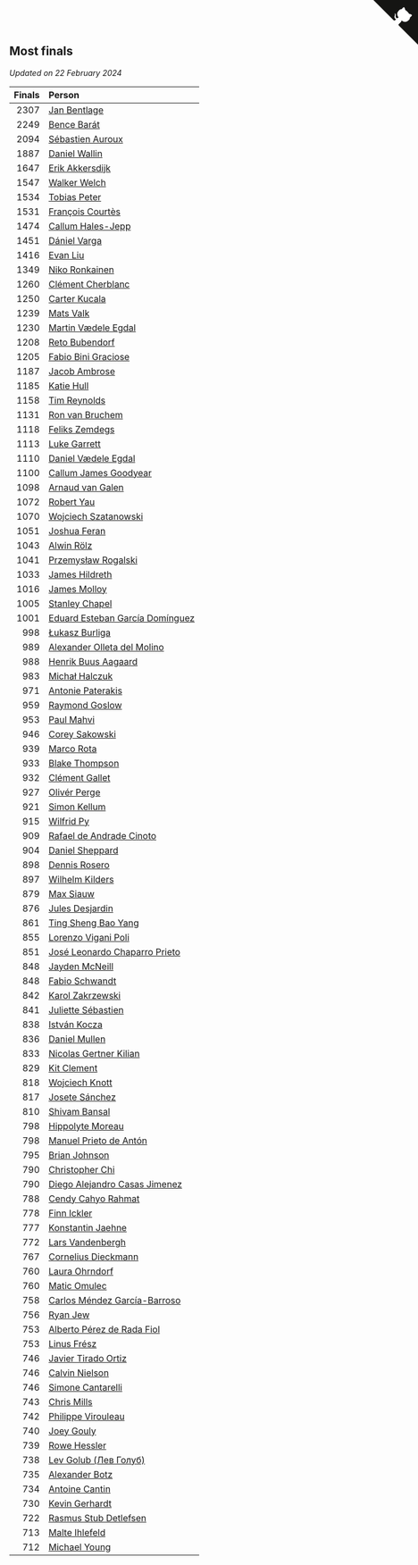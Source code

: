 ## Most finals

*Updated on 22 February 2024*

| Finals | Person |
| ---: | :--- |
| 2307 | [Jan Bentlage](https://www.worldcubeassociation.org/persons/2010BENT01) |
| 2249 | [Bence Barát](https://www.worldcubeassociation.org/persons/2008BARA01) |
| 2094 | [Sébastien Auroux](https://www.worldcubeassociation.org/persons/2008AURO01) |
| 1887 | [Daniel Wallin](https://www.worldcubeassociation.org/persons/2013WALL03) |
| 1647 | [Erik Akkersdijk](https://www.worldcubeassociation.org/persons/2005AKKE01) |
| 1547 | [Walker Welch](https://www.worldcubeassociation.org/persons/2011WELC01) |
| 1534 | [Tobias Peter](https://www.worldcubeassociation.org/persons/2014PETE03) |
| 1531 | [François Courtès](https://www.worldcubeassociation.org/persons/2008COUR01) |
| 1474 | [Callum Hales-Jepp](https://www.worldcubeassociation.org/persons/2012HALE01) |
| 1451 | [Dániel Varga](https://www.worldcubeassociation.org/persons/2008VARG01) |
| 1416 | [Evan Liu](https://www.worldcubeassociation.org/persons/2009LIUE01) |
| 1349 | [Niko Ronkainen](https://www.worldcubeassociation.org/persons/2010RONK01) |
| 1260 | [Clément Cherblanc](https://www.worldcubeassociation.org/persons/2014CHER05) |
| 1250 | [Carter Kucala](https://www.worldcubeassociation.org/persons/2015KUCA01) |
| 1239 | [Mats Valk](https://www.worldcubeassociation.org/persons/2007VALK01) |
| 1230 | [Martin Vædele Egdal](https://www.worldcubeassociation.org/persons/2013EGDA02) |
| 1208 | [Reto Bubendorf](https://www.worldcubeassociation.org/persons/2012BUBE01) |
| 1205 | [Fabio Bini Graciose](https://www.worldcubeassociation.org/persons/2010GRAC02) |
| 1187 | [Jacob Ambrose](https://www.worldcubeassociation.org/persons/2010AMBR01) |
| 1185 | [Katie Hull](https://www.worldcubeassociation.org/persons/2010HULL01) |
| 1158 | [Tim Reynolds](https://www.worldcubeassociation.org/persons/2005REYN01) |
| 1131 | [Ron van Bruchem](https://www.worldcubeassociation.org/persons/2003BRUC01) |
| 1118 | [Feliks Zemdegs](https://www.worldcubeassociation.org/persons/2009ZEMD01) |
| 1113 | [Luke Garrett](https://www.worldcubeassociation.org/persons/2017GARR05) |
| 1110 | [Daniel Vædele Egdal](https://www.worldcubeassociation.org/persons/2013EGDA01) |
| 1100 | [Callum James Goodyear](https://www.worldcubeassociation.org/persons/2012GOOD02) |
| 1098 | [Arnaud van Galen](https://www.worldcubeassociation.org/persons/2006GALE01) |
| 1072 | [Robert Yau](https://www.worldcubeassociation.org/persons/2009YAUR01) |
| 1070 | [Wojciech Szatanowski](https://www.worldcubeassociation.org/persons/2011SZAT01) |
| 1051 | [Joshua Feran](https://www.worldcubeassociation.org/persons/2011FERA01) |
| 1043 | [Alwin Rölz](https://www.worldcubeassociation.org/persons/2016ROLZ01) |
| 1041 | [Przemysław Rogalski](https://www.worldcubeassociation.org/persons/2013ROGA02) |
| 1033 | [James Hildreth](https://www.worldcubeassociation.org/persons/2009HILD01) |
| 1016 | [James Molloy](https://www.worldcubeassociation.org/persons/2011MOLL01) |
| 1005 | [Stanley Chapel](https://www.worldcubeassociation.org/persons/2016CHAP04) |
| 1001 | [Eduard Esteban García Domínguez](https://www.worldcubeassociation.org/persons/2011EDUA01) |
| 998 | [Łukasz Burliga](https://www.worldcubeassociation.org/persons/2013BURL01) |
| 989 | [Alexander Olleta del Molino](https://www.worldcubeassociation.org/persons/2008OLLE01) |
| 988 | [Henrik Buus Aagaard](https://www.worldcubeassociation.org/persons/2006BUUS01) |
| 983 | [Michał Halczuk](https://www.worldcubeassociation.org/persons/2006HALC01) |
| 971 | [Antonie Paterakis](https://www.worldcubeassociation.org/persons/2012PATE01) |
| 959 | [Raymond Goslow](https://www.worldcubeassociation.org/persons/2014GOSL01) |
| 953 | [Paul Mahvi](https://www.worldcubeassociation.org/persons/2012MAHV01) |
| 946 | [Corey Sakowski](https://www.worldcubeassociation.org/persons/2011SAKO01) |
| 939 | [Marco Rota](https://www.worldcubeassociation.org/persons/2009ROTA01) |
| 933 | [Blake Thompson](https://www.worldcubeassociation.org/persons/2010THOM03) |
| 932 | [Clément Gallet](https://www.worldcubeassociation.org/persons/2004GALL02) |
| 927 | [Olivér Perge](https://www.worldcubeassociation.org/persons/2007PERG01) |
| 921 | [Simon Kellum](https://www.worldcubeassociation.org/persons/2016KELL12) |
| 915 | [Wilfrid Py](https://www.worldcubeassociation.org/persons/2016PYWI01) |
| 909 | [Rafael de Andrade Cinoto](https://www.worldcubeassociation.org/persons/2007CINO01) |
| 904 | [Daniel Sheppard](https://www.worldcubeassociation.org/persons/2009SHEP01) |
| 898 | [Dennis Rosero](https://www.worldcubeassociation.org/persons/2010ROSE03) |
| 897 | [Wilhelm Kilders](https://www.worldcubeassociation.org/persons/2010KILD02) |
| 879 | [Max Siauw](https://www.worldcubeassociation.org/persons/2017SIAU02) |
| 876 | [Jules Desjardin](https://www.worldcubeassociation.org/persons/2010DESJ01) |
| 861 | [Ting Sheng Bao Yang](https://www.worldcubeassociation.org/persons/2008BAOY01) |
| 855 | [Lorenzo Vigani Poli](https://www.worldcubeassociation.org/persons/2007POLI01) |
| 851 | [José Leonardo Chaparro Prieto](https://www.worldcubeassociation.org/persons/2011CHAP01) |
| 848 | [Jayden McNeill](https://www.worldcubeassociation.org/persons/2012MCNE01) |
| 848 | [Fabio Schwandt](https://www.worldcubeassociation.org/persons/2014SCHW02) |
| 842 | [Karol Zakrzewski](https://www.worldcubeassociation.org/persons/2014ZAKR01) |
| 841 | [Juliette Sébastien](https://www.worldcubeassociation.org/persons/2014SEBA01) |
| 838 | [István Kocza](https://www.worldcubeassociation.org/persons/2005KOCZ01) |
| 836 | [Daniel Mullen](https://www.worldcubeassociation.org/persons/2016MULL04) |
| 833 | [Nicolas Gertner Kilian](https://www.worldcubeassociation.org/persons/2013GERT01) |
| 829 | [Kit Clement](https://www.worldcubeassociation.org/persons/2008CLEM01) |
| 818 | [Wojciech Knott](https://www.worldcubeassociation.org/persons/2011KNOT01) |
| 817 | [Josete Sánchez](https://www.worldcubeassociation.org/persons/2015SANC18) |
| 810 | [Shivam Bansal](https://www.worldcubeassociation.org/persons/2011BANS02) |
| 798 | [Hippolyte Moreau](https://www.worldcubeassociation.org/persons/2008MORE02) |
| 798 | [Manuel Prieto de Antón](https://www.worldcubeassociation.org/persons/2015ANTO04) |
| 795 | [Brian Johnson](https://www.worldcubeassociation.org/persons/2013JOHN10) |
| 790 | [Christopher Chi](https://www.worldcubeassociation.org/persons/2014CHIC01) |
| 790 | [Diego Alejandro Casas Jimenez](https://www.worldcubeassociation.org/persons/2014JIME05) |
| 788 | [Cendy Cahyo Rahmat](https://www.worldcubeassociation.org/persons/2010RAHM02) |
| 778 | [Finn Ickler](https://www.worldcubeassociation.org/persons/2012ICKL01) |
| 777 | [Konstantin Jaehne](https://www.worldcubeassociation.org/persons/2015JAEH01) |
| 772 | [Lars Vandenbergh](https://www.worldcubeassociation.org/persons/2003VAND01) |
| 767 | [Cornelius Dieckmann](https://www.worldcubeassociation.org/persons/2009DIEC01) |
| 760 | [Laura Ohrndorf](https://www.worldcubeassociation.org/persons/2009OHRN01) |
| 760 | [Matic Omulec](https://www.worldcubeassociation.org/persons/2010OMUL02) |
| 758 | [Carlos Méndez García-Barroso](https://www.worldcubeassociation.org/persons/2010GARC02) |
| 756 | [Ryan Jew](https://www.worldcubeassociation.org/persons/2008JEWR01) |
| 753 | [Alberto Pérez de Rada Fiol](https://www.worldcubeassociation.org/persons/2011FIOL01) |
| 753 | [Linus Frész](https://www.worldcubeassociation.org/persons/2011FRES01) |
| 746 | [Javier Tirado Ortiz](https://www.worldcubeassociation.org/persons/2009TIRA01) |
| 746 | [Calvin Nielson](https://www.worldcubeassociation.org/persons/2014NIEL03) |
| 746 | [Simone Cantarelli](https://www.worldcubeassociation.org/persons/2012CANT02) |
| 743 | [Chris Mills](https://www.worldcubeassociation.org/persons/2014MILL04) |
| 742 | [Philippe Virouleau](https://www.worldcubeassociation.org/persons/2008VIRO01) |
| 740 | [Joey Gouly](https://www.worldcubeassociation.org/persons/2007GOUL01) |
| 739 | [Rowe Hessler](https://www.worldcubeassociation.org/persons/2007HESS01) |
| 738 | [Lev Golub (Лев Голуб)](https://www.worldcubeassociation.org/persons/2014HOLU01) |
| 735 | [Alexander Botz](https://www.worldcubeassociation.org/persons/2013BOTZ01) |
| 734 | [Antoine Cantin](https://www.worldcubeassociation.org/persons/2010CANT02) |
| 730 | [Kevin Gerhardt](https://www.worldcubeassociation.org/persons/2013GERH01) |
| 722 | [Rasmus Stub Detlefsen](https://www.worldcubeassociation.org/persons/2014DETL01) |
| 713 | [Malte Ihlefeld](https://www.worldcubeassociation.org/persons/2016IHLE01) |
| 712 | [Michael Young](https://www.worldcubeassociation.org/persons/2008YOUN02) |


<a href="https://github.com/jonatanklosko/wca_statistics" class="github-corner" aria-label="View source on Github"><svg width="80" height="80" viewBox="0 0 250 250" style="fill:#151513; color:#fff; position: absolute; top: 0; border: 0; right: 0;" aria-hidden="true"><path d="M0,0 L115,115 L130,115 L142,142 L250,250 L250,0 Z"></path><path d="M128.3,109.0 C113.8,99.7 119.0,89.6 119.0,89.6 C122.0,82.7 120.5,78.6 120.5,78.6 C119.2,72.0 123.4,76.3 123.4,76.3 C127.3,80.9 125.5,87.3 125.5,87.3 C122.9,97.6 130.6,101.9 134.4,103.2" fill="currentColor" style="transform-origin: 130px 106px;" class="octo-arm"></path><path d="M115.0,115.0 C114.9,115.1 118.7,116.5 119.8,115.4 L133.7,101.6 C136.9,99.2 139.9,98.4 142.2,98.6 C133.8,88.0 127.5,74.4 143.8,58.0 C148.5,53.4 154.0,51.2 159.7,51.0 C160.3,49.4 163.2,43.6 171.4,40.1 C171.4,40.1 176.1,42.5 178.8,56.2 C183.1,58.6 187.2,61.8 190.9,65.4 C194.5,69.0 197.7,73.2 200.1,77.6 C213.8,80.2 216.3,84.9 216.3,84.9 C212.7,93.1 206.9,96.0 205.4,96.6 C205.1,102.4 203.0,107.8 198.3,112.5 C181.9,128.9 168.3,122.5 157.7,114.1 C157.9,116.9 156.7,120.9 152.7,124.9 L141.0,136.5 C139.8,137.7 141.6,141.9 141.8,141.8 Z" fill="currentColor" class="octo-body"></path></svg></a><style>.github-corner:hover .octo-arm{animation:octocat-wave 560ms ease-in-out}@keyframes octocat-wave{0%,100%{transform:rotate(0)}20%,60%{transform:rotate(-25deg)}40%,80%{transform:rotate(10deg)}}@media (max-width:500px){.github-corner:hover .octo-arm{animation:none}.github-corner .octo-arm{animation:octocat-wave 560ms ease-in-out}}</style>
